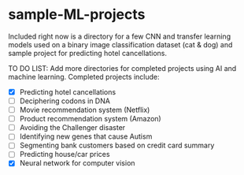 # sample-ML-projects

Included right now is a directory for a few CNN and transfer learning models used on a binary image classification dataset (cat & dog) and sample project for predicting hotel cancellations. 

TO DO LIST:
Add more directories for completed projects using AI and machine learning. Completed projects include:

- [x] Predicting hotel cancellations 
- [ ] Deciphering codons in DNA 
- [ ] Movie recommendation system (Netflix)
- [ ] Product recommendation system (Amazon) 
- [ ] Avoiding the Challenger disaster 
- [ ] Identifying new genes that cause Autism 
- [ ] Segmenting bank customers based on credit card summary 
- [ ] Predicting house/car prices
- [x] Neural network for computer vision
